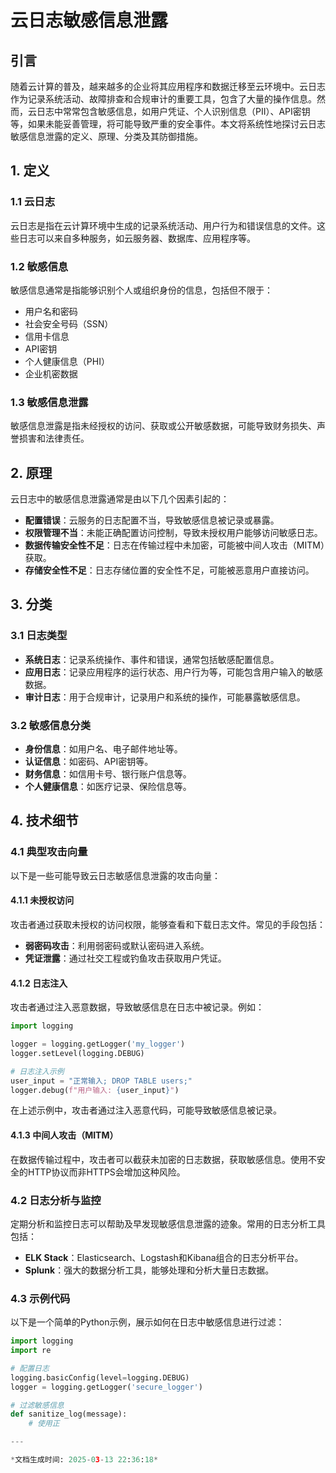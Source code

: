 # 云日志敏感信息泄露

## 引言

随着云计算的普及，越来越多的企业将其应用程序和数据迁移至云环境中。云日志作为记录系统活动、故障排查和合规审计的重要工具，包含了大量的操作信息。然而，云日志中常常包含敏感信息，如用户凭证、个人识别信息（PII）、API密钥等，如果未能妥善管理，将可能导致严重的安全事件。本文将系统性地探讨云日志敏感信息泄露的定义、原理、分类及其防御措施。

## 1. 定义

### 1.1 云日志

云日志是指在云计算环境中生成的记录系统活动、用户行为和错误信息的文件。这些日志可以来自多种服务，如云服务器、数据库、应用程序等。

### 1.2 敏感信息

敏感信息通常是指能够识别个人或组织身份的信息，包括但不限于：

- 用户名和密码
- 社会安全号码（SSN）
- 信用卡信息
- API密钥
- 个人健康信息（PHI）
- 企业机密数据

### 1.3 敏感信息泄露

敏感信息泄露是指未经授权的访问、获取或公开敏感数据，可能导致财务损失、声誉损害和法律责任。

## 2. 原理

云日志中的敏感信息泄露通常是由以下几个因素引起的：

- **配置错误**：云服务的日志配置不当，导致敏感信息被记录或暴露。
- **权限管理不当**：未能正确配置访问控制，导致未授权用户能够访问敏感日志。
- **数据传输安全性不足**：日志在传输过程中未加密，可能被中间人攻击（MITM）获取。
- **存储安全性不足**：日志存储位置的安全性不足，可能被恶意用户直接访问。

## 3. 分类

### 3.1 日志类型

- **系统日志**：记录系统操作、事件和错误，通常包括敏感配置信息。
- **应用日志**：记录应用程序的运行状态、用户行为等，可能包含用户输入的敏感数据。
- **审计日志**：用于合规审计，记录用户和系统的操作，可能暴露敏感信息。

### 3.2 敏感信息分类

- **身份信息**：如用户名、电子邮件地址等。
- **认证信息**：如密码、API密钥等。
- **财务信息**：如信用卡号、银行账户信息等。
- **个人健康信息**：如医疗记录、保险信息等。

## 4. 技术细节

### 4.1 典型攻击向量

以下是一些可能导致云日志敏感信息泄露的攻击向量：

#### 4.1.1 未授权访问

攻击者通过获取未授权的访问权限，能够查看和下载日志文件。常见的手段包括：

- **弱密码攻击**：利用弱密码或默认密码进入系统。
- **凭证泄露**：通过社交工程或钓鱼攻击获取用户凭证。

#### 4.1.2 日志注入

攻击者通过注入恶意数据，导致敏感信息在日志中被记录。例如：

```python
import logging

logger = logging.getLogger('my_logger')
logger.setLevel(logging.DEBUG)

# 日志注入示例
user_input = "正常输入; DROP TABLE users;"
logger.debug(f"用户输入: {user_input}")
```

在上述示例中，攻击者通过注入恶意代码，可能导致敏感信息被记录。

#### 4.1.3 中间人攻击（MITM）

在数据传输过程中，攻击者可以截获未加密的日志数据，获取敏感信息。使用不安全的HTTP协议而非HTTPS会增加这种风险。

### 4.2 日志分析与监控

定期分析和监控日志可以帮助及早发现敏感信息泄露的迹象。常用的日志分析工具包括：

- **ELK Stack**：Elasticsearch、Logstash和Kibana组合的日志分析平台。
- **Splunk**：强大的数据分析工具，能够处理和分析大量日志数据。

### 4.3 示例代码

以下是一个简单的Python示例，展示如何在日志中敏感信息进行过滤：

```python
import logging
import re

# 配置日志
logging.basicConfig(level=logging.DEBUG)
logger = logging.getLogger('secure_logger')

# 过滤敏感信息
def sanitize_log(message):
    # 使用正

---

*文档生成时间: 2025-03-13 22:36:18*
